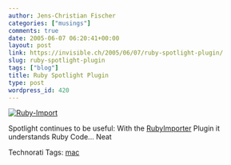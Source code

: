 ```yaml
---
author: Jens-Christian Fischer
categories: ["musings"]
comments: true
date: 2005-06-07 06:20:41+00:00
layout: post
link: https://invisible.ch/2005/06/07/ruby-spotlight-plugin/
slug: ruby-spotlight-plugin
tags: ["blog"]
title: Ruby Spotlight Plugin
type: post
wordpress_id: 420
---
```



[![Ruby-Import](/ruby-import-tm.jpg)](/ruby-import.png)
  
Spotlight continues to be useful: With the [RubyImporter](https://www.apple.com/downloads/macosx/spotlight/rubyimporter.html) Plugin it understands Ruby Code... Neat


Technorati Tags: [mac](https://technorati.com/tag/mac)
